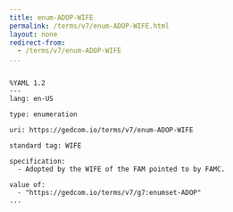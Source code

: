 ```yaml
---
title: enum-ADOP-WIFE
permalink: /terms/v7/enum-ADOP-WIFE.html
layout: none
redirect-from:
  - /terms/v7/enum-ADOP-WIFE
...
```


```

%YAML 1.2
---
lang: en-US

type: enumeration

uri: https://gedcom.io/terms/v7/enum-ADOP-WIFE

standard tag: WIFE

specification:
  - Adopted by the WIFE of the FAM pointed to by FAMC.

value of:
  - "https://gedcom.io/terms/v7/g7:enumset-ADOP"
...

```
